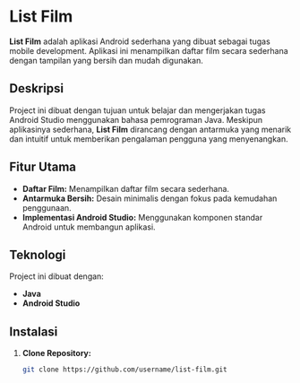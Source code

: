 # List Film

**List Film** adalah aplikasi Android sederhana yang dibuat sebagai tugas mobile development. Aplikasi ini menampilkan daftar film secara sederhana dengan tampilan yang bersih dan mudah digunakan.

## Deskripsi

Project ini dibuat dengan tujuan untuk belajar dan mengerjakan tugas Android Studio menggunakan bahasa pemrograman Java. Meskipun aplikasinya sederhana, **List Film** dirancang dengan antarmuka yang menarik dan intuitif untuk memberikan pengalaman pengguna yang menyenangkan.

## Fitur Utama

- **Daftar Film:** Menampilkan daftar film secara sederhana.
- **Antarmuka Bersih:** Desain minimalis dengan fokus pada kemudahan penggunaan.
- **Implementasi Android Studio:** Menggunakan komponen standar Android untuk membangun aplikasi.

## Teknologi

Project ini dibuat dengan:
- **Java**
- **Android Studio**

## Instalasi

1. **Clone Repository:**

   ```bash
   git clone https://github.com/username/list-film.git
